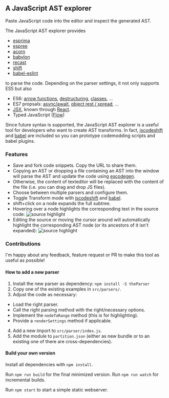 ## A JavaScript AST explorer

Paste JavaScript code into the editor and inspect the generated AST.

The JavaScript AST explorer provides

- [esprima][]
- [espree][]
- [acorn][]
- [babylon][]
- [recast][]
- [shift][]
- [babel-eslint][]

to parse the code. Depending on the parser settings, it not only supports ES5
but also

- ES6: [arrow functions](https://github.com/lukehoban/es6features#arrows), [destructuring](https://github.com/lukehoban/es6features#destructuring),
  [classes](https://github.com/lukehoban/es6features#classes), ...
- ES7 propsals: [async/await](https://github.com/lukehoban/ecmascript-asyncawait), [object rest / spread](https://github.com/sebmarkbage/ecmascript-rest-spread),  ...
- [JSX](https://facebook.github.io/jsx/), known through [React](https://facebook.github.io/react/).
- Typed JavaScript ([Flow](http://flowtype.org/))

Since future syntax is supported, the JavaScript AST explorer is a useful tool
for developers who want to create AST transforms.
In fact, [jscodeshift][] and [babel][] are included so you can prototype
codemodding scripts and babel plugins.

### Features

- Save and fork code snippets. Copy the URL to share them.
- Copying an AST or dropping a file containing an AST into the window will
parse the AST and update the code using [escodegen][].
- Otherwise, the content of texteditor will be replaced with the content of the file (i.e.
you can drag and drop JS files).
- Choose between multiple parsers and configure them.
- Toggle Transform mode with [jscodeshift][] and [babel][].
- shift+click on a node expands the full subtree.
- Hovering over a node highlights the corresponding text in the source code:
![source highlight](assets/source.png)
- Editing the source or moving the cursor around will automatically highlight the
corresponding AST node (or its ancestors of it isn't expanded):
![source highlight](assets/ast.png)

[esprima]: https://github.com/jQuery/esprima
[babylon]: https://babeljs.io/
[babel]: https://babeljs.io/docs/advanced/plugins/
[espree]: https://github.com/eslint/espree
[acorn]: https://github.com/marijnh/acorn
[recast]: https://github.com/benjamn/recast
[shift]: https://github.com/shapesecurity/shift-parser-js
[babel-eslint]: https://github.com/babel/babel-eslint
[jscodeshift]: https://github.com/facebook/jscodeshift
[escodegen]: https://github.com/estools/escodegen

### Contributions

I'm happy about any feedback, feature request or PR to make this tool as useful
as possible!

#### How to add a new parser

1. Install the new parser as dependency: `npm install -S theParser`
2. Copy one of the existing examples in `src/parsers/`.
3. Adjust the code as necessary:
  - Load the right parser.
  - Call the right parsing method with the right/necessary options.
  - Implement the `nodeToRange` method (this is for highlighting).
  - Provide a `renderSettings` method if applicable.
4. Add a new import to `src/parser/index.js`.
5. Add the module to `partition.json` (either as new bundle or to an
   existing one of there are cross-dependencies).

#### Build your own version

Install all dependencies with `npm install`.

Run `npm run build` for the final minimized version.
Run `npm run watch` for incremental builds.

Run `npm start` to start a simple static webserver.
